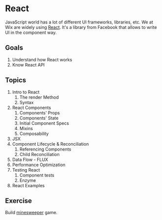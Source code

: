 # React

JavaScript world has a lot of different UI frameworks, libraries, etc. We at Wix are widely using [React](https://reactjs.org/). 
It's a library from Facebook that allows to write UI in the component way.

## Goals
1. Understand how React works
1. Know React API

## Topics
1. Intro to React
    1. The render Method
    1. Syntax
1. React Components
    1. Components' Props
    1. Components' State
    1. Initial Component Specs
    1. Mixins
    1. Composability
1. JSX
1. Component Lifecycle & Reconciliation
    1. Referencing Components
    1. Child Reconciliation
1. Data Flow - FLUX
1. Performance Optimization
1. Testing React
    1. Component tests
    1. Enzyme
1. React Examples

## Exercise
Build [minesweeper](http://www.freeminesweeper.org/help/minehelpinstructions.html) game.